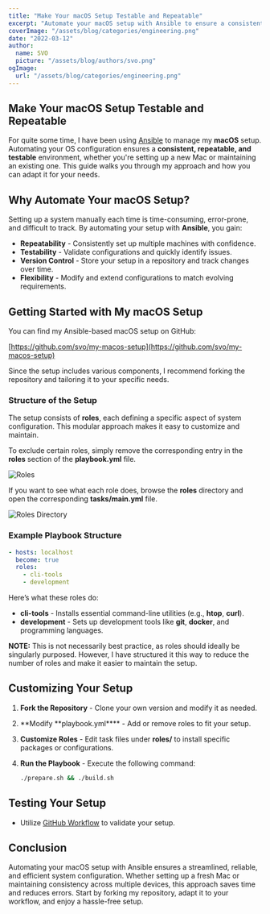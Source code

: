 ```yaml
---
title: "Make Your macOS Setup Testable and Repeatable"
excerpt: "Automate your macOS setup with Ansible to ensure a consistent, repeatable, and testable system configuration. This approach saves time, reduces errors, and keeps your setup version-controlled."
coverImage: "/assets/blog/categories/engineering.png"
date: "2022-03-12"
author:
  name: SVO
  picture: "/assets/blog/authors/svo.png"
ogImage:
  url: "/assets/blog/categories/engineering.png"
---
```


## Make Your macOS Setup Testable and Repeatable

For quite some time, I have been using [Ansible](https://www.ansible.com/) to manage my **macOS** setup. Automating your OS configuration ensures a **consistent, repeatable, and testable** environment, whether you're setting up a new Mac or maintaining an existing one. This guide walks you through my approach and how you can adapt it for your needs.

## Why Automate Your macOS Setup?

Setting up a system manually each time is time-consuming, error-prone, and difficult to track. By automating your setup with **Ansible**, you gain:

- **Repeatability** - Consistently set up multiple machines with confidence.
- **Testability** - Validate configurations and quickly identify issues.
- **Version Control** - Store your setup in a repository and track changes over time.
- **Flexibility** - Modify and extend configurations to match evolving requirements.

## Getting Started with My macOS Setup

You can find my Ansible-based macOS setup on GitHub:

[https://github.com/svo/my-macos-setup](https://github.com/svo/my-macos-setup)

Since the setup includes various components, I recommend forking the repository and tailoring it to your specific needs.

### Structure of the Setup

The setup consists of **roles**, each defining a specific aspect of system configuration. This modular approach makes it easy to customize and maintain.

To exclude certain roles, simply remove the corresponding entry in the **roles** section of the **playbook.yml** file.

![Roles](/assets/blog/my-macos-setup/roles.png "Roles")

If you want to see what each role does, browse the **roles** directory and open the corresponding **tasks/main.yml** file.

![Roles Directory](/assets/blog/my-macos-setup/roles-directory.png "Roles directory")

### Example Playbook Structure

```yaml
- hosts: localhost
  become: true
  roles:
    - cli-tools
    - development
```

Here’s what these roles do:

- **cli-tools** - Installs essential command-line utilities (e.g., **htop**, **curl**).
- **development** - Sets up development tools like **git**, **docker**, and programming languages.

**NOTE:** This is not necessarily best practice, as roles should ideally be singularly purposed. However, I have structured it this way to reduce the number of roles and make it easier to maintain the setup.

## Customizing Your Setup

1. **Fork the Repository** - Clone your own version and modify it as needed.
2. **Modify **playbook.yml\*\*\*\* - Add or remove roles to fit your setup.
3. **Customize Roles** - Edit task files under **roles/** to install specific packages or configurations.
4. **Run the Playbook** - Execute the following command:

   ```sh
   ./prepare.sh && ./build.sh
   ```

## Testing Your Setup

- Utilize [GitHub Workflow](https://github.com/svo/my-macos-setup/blob/main/.github/workflows/main.yml) to validate your setup.

## Conclusion

Automating your macOS setup with Ansible ensures a streamlined, reliable, and efficient system configuration. Whether setting up a fresh Mac or maintaining consistency across multiple devices, this approach saves time and reduces errors. Start by forking my repository, adapt it to your workflow, and enjoy a hassle-free setup.
